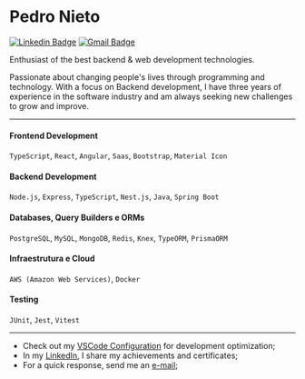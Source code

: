 # Pedro Nieto

[![Linkedin Badge](https://img.shields.io/badge/-Pedro%20Nieto-477acd?style=flat-square&logo=Linkedin&logoColor=white&link=https://www.linkedin.com/in/pedroo-nietoo/)](https://www.linkedin.com/in/pedroo-nietoo/)
[![Gmail Badge](https://img.shields.io/badge/-pedronieto.2005@gmail.com-477acd?style=flat-square&logo=Gmail&logoColor=white&link=mailto:pedronieto.2005@gmail.com)](mailto:pedronieto.2005@gmail.com)

Enthusiast of the best backend & web development technologies.

Passionate about changing people's lives through programming and technology. With a focus on Backend development, I have three years of experience in the software industry and am always seeking new challenges to grow and improve.

---

#### Frontend Development  
`TypeScript`, `React`, `Angular`, `Saas`, `Bootstrap`, `Material Icon`  

#### Backend Development  
`Node.js`, `Express`, `TypeScript`, `Nest.js`, `Java`, `Spring Boot`  

#### Databases, Query Builders e ORMs  
`PostgreSQL`, `MySQL`, `MongoDB`, `Redis`, `Knex`, `TypeORM`, `PrismaORM`  

#### Infraestrutura e Cloud  
`AWS (Amazon Web Services)`, `Docker`

#### Testing  
`JUnit`, `Jest`, `Vitest`

---

- Check out my [VSCode Configuration](https://gist.github.com/Pedroo-Nietoo/a20bf9b1ee512aeb97421f3bd5b7eb29) for development optimization;
- In my [LinkedIn](https://www.linkedin.com/in/pedroo-nietoo/), I share my achievements and certificates;
- For a quick response, send me an [e-mail](mailto:pedronieto.2005@gmail.com);
